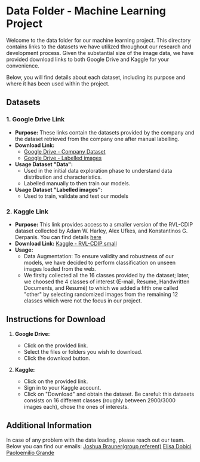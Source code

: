 # Data Folder - Machine Learning Project

Welcome to the data folder for our machine learning project. This directory contains links to the datasets we have utilized throughout our research and development process. Given the substantial size of the image data, we have provided download links to both Google Drive and Kaggle for your convenience.

Below, you will find details about each dataset, including its purpose and where it has been used within the project.

## Datasets

### 1. Google Drive Link

- **Purpose:** These links contain the datasets provided by the company and the dataset retrieved from the company one after manual labelling.
- **Download Link:**
  - [Google Drive - Company Dataset](https://drive.google.com/drive/folders/1wuA87IKUZv5iAswmPLKIB3wvWAh2WjvP?usp=share_link)
  - [Google Drive - Labelled images](https://drive.google.com/drive/folders/1dvcofV59yLtktT6fI6gaFdPmhDWQ_-dt?usp=share_link)
- **Usage Dataset "Data":** 
  - Used in the initial data exploration phase to understand data distribution and characteristics.
  - Labelled manually to then train our models.
- **Usage Dataset "Labelled images":**
  - Used to train, validate and test our models


### 2. Kaggle Link

- **Purpose:** This link provides access to a smaller version of the RVL-CDIP dataset collected by Adam W. Harley, Alex Ufkes, and Konstantinos G. Derpanis. You can find details [here](https://adamharley.com/rvl-cdip/)
- **Download Link:** [Kaggle - RVL-CDIP small](https://www.kaggle.com/datasets/uditamin/rvl-cdip-small)
- **Usage:**
  - Data Augmentation: To ensure validity and robustness of our models, we have decided to perform classification on unseen images loaded from the web.
  - We firslty collected all the 16 classes provided by the dataset; later, we choosed the 4 classes of interest (E-mail, Resume, Handwritten Documents, and Resumé) to which we added a fifth one called "other" by selecting randomized images from the remaining 12 classes which were not the focus in our project.

## Instructions for Download

1. **Google Drive:**
   - Click on the provided link.
   - Select the files or folders you wish to download.
   - Click the download button.

2. **Kaggle:**
   - Click on the provided link.
   - Sign in to your Kaggle account.
   - Click on "Download" and obtain the dataset. Be careful: this datasets consists on 16 different classes (roughly between 2900/3000 images each), chose the ones of interests.


## Additional Information

In case of any problem with the data loading, please reach out our team. Below you can find our emails:
[Joshua Brauner(group referent)](joshua.brauner@studenti.luiss.it)
[Elisa Dobici](elisa.dobici@studenti.luiss.it)
[Paoloemilio Grande](paoloemilio.grande@studenti.luiss.it)
